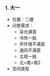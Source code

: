 ### 1. 大一
- 位置：二楼
- 问卷需求：
    - 采光满意
    - 冷热一般
    - 声环境不满意
    - 通风不满意
    - 主观一般
    - 北>南>南2
- 空间类型